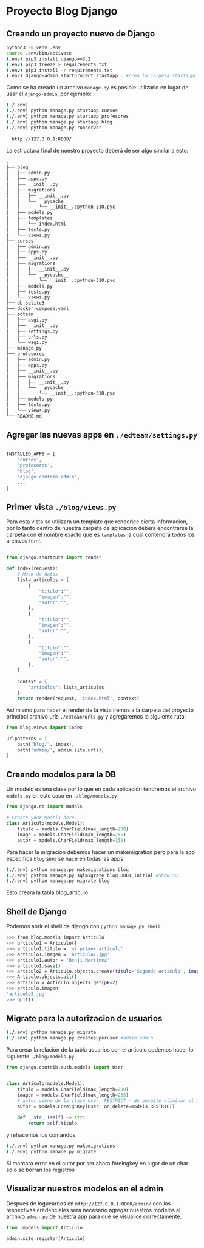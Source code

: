 # Proyecto Blog Django

## Creando un proyecto nuevo de Django

```sh
python3 -m venv .env
source .env/bin/activate
(.env) pip3 install django==3.2
(.env) pip3 freeze > requirements.txt
(.env) pip3 install -r requirements.txt
(.env) django-admin startproject startapp . #crea la carpeta startapp/ y el archivo manage.py
```
Como se ha creado un archivo `manage.py` es posible utilizarlo en lugar de usar el `django-admin`, por ejemplo:

```sh
(./.env)
(./.env) python manage.py startapp cursos
(./.env) python manage.py startapp profesores
(./.env) python manage.py startapp blog
(./.env) python manage.py runserver
  
  http://127.0.0.1:8000/

```
La estructura final de nuestro proyecto deberá de ser algo similar a esto:

```sh
.
├── blog
│   ├── admin.py
│   ├── apps.py
│   ├── __init__.py
│   ├── migrations
│   │   ├── __init__.py
│   │   └── __pycache__
│   │       └── __init__.cpython-310.pyc
│   ├── models.py
│   ├── templates
│   │   └── index.html
│   ├── tests.py
│   └── views.py
├── cursos
│   ├── admin.py
│   ├── apps.py
│   ├── __init__.py
│   ├── migrations
│   │   ├── __init__.py
│   │   └── __pycache__
│   │       └── __init__.cpython-310.pyc
│   ├── models.py
│   ├── tests.py
│   └── views.py
├── db.sqlite3
├── docker-compose.yaml
├── edteam
│   ├── asgi.py
│   ├── __init__.py
│   ├── settings.py
│   ├── urls.py
│   └── wsgi.py
├── manage.py
├── profesores
│   ├── admin.py
│   ├── apps.py
│   ├── __init__.py
│   ├── migrations
│   │   ├── __init__.py
│   │   └── __pycache__
│   │       └── __init__.cpython-310.pyc
│   ├── models.py 
│   ├── tests.py
│   └── views.py
└── README.md

```

## Agregar las nuevas apps en `./edteam/settings.py`

```python

INSTALLED_APPS = [
    'cursos',
    'profesores',
    'blog',
    'django.contrib.admin',
    ...
]

```

## Primer vista `./blog/views.py`

Para esta vista se utilizara un template que renderice cierta informacion, por lo tanto dentro de nuestra carpeta de aplicación debera encontrarse la carpeta con el nombre exacto que es `tamplates` la cual contendra todos los archivos html.

```python

from django.shortcuts import render

def index(request):
    # Mock de datos
    lista_articulos = [
        {
            "titulo":"",
            "imagen":"",
            "autor":"",
        },
        {
            "titulo":"",
            "imagen":"",
            "autor":"",
        },
        {
            "titulo":"",
            "imagen":"",
            "autor":"",
        },
    ]
    
    context = {
        "articulos": lista_articulos
    }
    return render(request, 'index.html', context)

```
Así mismo para hacer el render de la vista iremos a la carpeta del proyecto principal archivo urls `./edteam/urls.py` y agregaremos la siguiente ruta:

```python
from blog.views import index

urlpatterns = [
    path('blog/', index),
    path('admin/', admin.site.urls),
]

```
## Creando modelos para la DB 

Un modelo es una clase por lo que en cada aplicación tendremos el archivo `models.py` en este caso en `./blog/models.py`

```python
from django.db import models

# Create your models here.
class Articulo(models.Model):
    titulo = models.CharField(max_length=200)
    image = models.CharField(max_length=255)
    autor = models.CharField(max_length=150)
```
Para hacer la migracion debemos hacer un makemigration pero para la app especifica `blog` sino se hace en todas las apps
```sh
(./.env) python manage.py makemigrations blog
(./.env) python manage.py sqlmigrate blog 0001_initial #Show SQL
(./.env) python manage.py migrate blog
```
Esto creara la tabla blog_articulo

## Shell de Django

Podemos abrir el shell de django con `python manage.py shell`

```sh
>>> from blog.models import Articulo
>>> articulo1 = Articulo()
>>> articulo1.titulo = 'mi primer articulo'
>>> articulo1.imagen = 'articulo1.jpg'
>>> articulo1.autor = 'Benji Martinez'
>>> articulo1.save()
>>> articulo2 = Articulo.objects.create(titulo='Segundo articulo', imagen='articulo2.jpg', autor='Mich MA')
>>> Articulo.objects.all()
>>> articulo = Articulo.objects.get(pk=2)
>>> articulo.imagen
'articulo2.jpg'
>>> quit()
```

## Migrate para la autorizacion de usuarios

```sh
(./.env) python manage.py migrate
(./.env) python manage.py createsuperuser #admin:admin
```

Para crear la relación de la tabla usuarios con el articulo podemos hacer lo siguiente `./blog/models.py`

```python
from django.contrib.auth.models import User


class Articulo(models.Model):
    titulo = models.CharField(max_length=200)
    imagen = models.CharField(max_length=255)
    # autor viene de la clase User, RESTRICT - No permite eliminar el usuario si tiene articulos
    autor = models.ForeignKey(User, on_delete=models.RESTRICT)
    
    def __str__(self) -> str:
        return self.titulo
```
y rehacemos los comandos

```sh
(./.env) python manage.py makemigrations 
(./.env) python manage.py migrate
```
Si marcara error en el autor por ser ahora foreingkey en lugar de un char solo se borran los registros

## Visualizar nuestros modelos en el admin

Despues de loguearnos en `http://127.0.0.1:8000/admin/` con las respectivas credenciales sera necesario agregar nuestros modelos al archivo `admin.py` de nuestra app para que se visualice correctamente.

```python
from .models import Articulo

admin.site.register(Articulo)
```